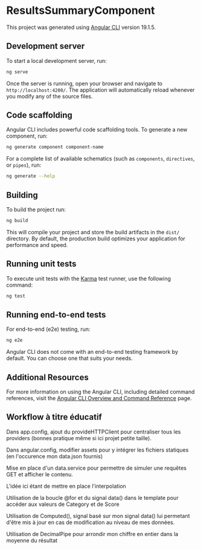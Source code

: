 # ResultsSummaryComponent

This project was generated using [Angular CLI](https://github.com/angular/angular-cli) version 19.1.5.

## Development server

To start a local development server, run:

```bash
ng serve
```

Once the server is running, open your browser and navigate to `http://localhost:4200/`. The application will automatically reload whenever you modify any of the source files.

## Code scaffolding

Angular CLI includes powerful code scaffolding tools. To generate a new component, run:

```bash
ng generate component component-name
```

For a complete list of available schematics (such as `components`, `directives`, or `pipes`), run:

```bash
ng generate --help
```

## Building

To build the project run:

```bash
ng build
```

This will compile your project and store the build artifacts in the `dist/` directory. By default, the production build optimizes your application for performance and speed.

## Running unit tests

To execute unit tests with the [Karma](https://karma-runner.github.io) test runner, use the following command:

```bash
ng test
```

## Running end-to-end tests

For end-to-end (e2e) testing, run:

```bash
ng e2e
```

Angular CLI does not come with an end-to-end testing framework by default. You can choose one that suits your needs.

## Additional Resources

For more information on using the Angular CLI, including detailed command references, visit the [Angular CLI Overview and Command Reference](https://angular.dev/tools/cli) page.

## Workflow à titre éducatif

Dans app.config, ajout du provideHTTPClient pour centraliser tous les providers (bonnes pratique même si ici projet petite taille).

Dans angular.config, modifier assets pour y intégrer les fichiers statiques (en l'occurence mon data.json fournis)

Mise en place d'un data.service pour permettre de simuler une requêtes GET et afficher le contenu. 

L'idée ici étant de mettre en place l'interpolation 

Utilisation de la boucle @for et du signal data() dans le template pour accéder aux valeurs de Category et de Score

Utilisation de Computed(), signal basé sur mon signal data() lui permetant d'être mis à jour en cas de modification au niveau de mes données.

Utilisation de DecimalPipe pour arrondir mon chiffre en entier dans la moyenne du résultat
